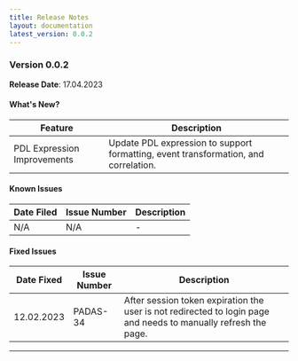 ```yaml
---
title: Release Notes
layout: documentation
latest_version: 0.0.2
---
```


### Version 0.0.2

**Release Date**: 17.04.2023

#### What's New?

| Feature                       | Description |
| ----------------------        | ----------------------       
| PDL Expression Improvements   | Update PDL expression to support formatting, event transformation, and correlation.


#### Known Issues

| Date Filed    | Issue Number      | Description |
| ------------- | ----------------  | ----------------------    
| N/A    | N/A	          | -   


#### Fixed Issues

| Date Fixed    | Issue Number      | Description |
| ------------- | ----------------  | ----------------------       
| 12.02.2023    | PADAS-34          | After session token expiration the user is not redirected to login page and needs to manually refresh the page.

---
